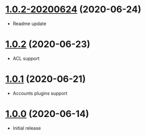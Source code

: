 <a name="1.0.2-20200624"></a>
# [1.0.2-20200624](https://github.com/Saturnych/mailboxes-admin) (2020-06-24)
* Readme update

<a name="1.0.2"></a>
# [1.0.2](https://github.com/Saturnych/mailboxes-admin) (2020-06-23)
* ACL support

<a name="1.0.1"></a>
# [1.0.1](https://github.com/Saturnych/mailboxes-admin) (2020-06-21)
* Accounts plugins support

<a name="1.0.0"></a>
# [1.0.0](https://github.com/Saturnych/mailboxes-admin) (2020-06-14)
* Initial release
